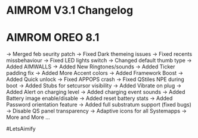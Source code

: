 AIMROM V3.1 Changelog
=====================

# AIMROM OREO 8.1

-> Merged feb seurity patch
-> Fixed Dark themeing issues
-> Fixed recents missbehaviour
-> Fixed LED lights switch
-> Changed default thumb type
-> Added AIMWALLS
-> Added New Ringtones/sounds
-> Added Ticker padding fix
-> Added More Accent colors
-> Added Framework Boost
-> Added Quick unlock
-> Fixed APPOPS crash
-> Fixed QStiles NPE during boot
-> Added Stubs for setcursor visibility
-> Added Vibrate on plug
-> Added Alert on charging level
-> Added charging event sounds
-> Added Battery image enable/disable
-> Added reset battery stats
-> Added Password orientation feature
-> Added full substratum support (fixed bugs)
-> Disable QS panel transparency
-> Adaptive icons for all Systemapps
-> More and More ...

#LetsAimify
